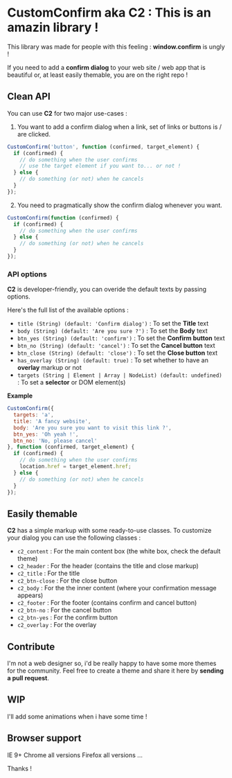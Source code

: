 # CustomConfirm aka C2 : This is an amazin library !

This library was made for people with this feeling : **window.confirm** is ungly !

If you need to add a **confirm dialog** to your web site / web app that is beautiful or, at least easily themable,
you are on the right repo !

## Clean API

You can use **C2** for two major use-cases :

1. You want to add a confirm dialog when a link, set of links or buttons is / are clicked.

```javascript
CustomConfirm('button', function (confirmed, target_element) {
  if (confirmed) {
    // do something when the user confirms
    // use the target element if you want to... or not !
  } else {
    // do something (or not) when he cancels
  }
});
```

2. You need to pragmatically show the confirm dialog whenever you want.

```javascript
CustomConfirm(function (confirmed) {
  if (confirmed) {
    // do something when the user confirms
  } else {
    // do something (or not) when he cancels
  }
});
```

### API options

**C2** is developer-friendly, you can overide the default texts by passing options.

Here's the full list of the available options :
- `title (String) (default: 'Confirm dialog')` : To set the **Title** text
- `body (String) (default: 'Are you sure ?')` : To set the **Body** text
- `btn_yes (String) (default: 'confirm')` : To set the **Confirm button** text
- `btn_no (String) (default: 'cancel')` : To set the **Cancel button** text
- `btn_close (String) (default: 'close')` : To set the **Close button** text
- `has_overlay (String) (default: true)` : To set whether to have an **overlay** markup or not
- `targets (String | Element | Array | NodeList) (default: undefined)` : To set a **selector** or DOM element(s) 

**Example**
```javascript
CustomConfirm({
  targets: 'a',
  title: 'A fancy website',
  body: 'Are you sure you want to visit this link ?',
  btn_yes: 'Oh yeah !',
  btn_no: 'No, please cancel'
}, function (confirmed, target_element) {
  if (confirmed) {
    // do something when the user confirms
    location.href = target_element.href;
  } else {
    // do something (or not) when he cancels
  }
});
```

## Easily themable

 **C2** has a simple markup with some ready-to-use classes. To customize your dialog you can use the following classes :
- `c2_content` : For the main content box (the white box, check the default theme)
- `c2_header` : For the header (contains the title and close markup)
- `c2_title` : For the title
- `c2_btn-close` : For the close button
- `c2_body` : For the the inner content (where your confirmation message appears)
- `c2_footer` : For the footer (contains confirm and cancel button)
- `c2_btn-no` : For the cancel button
- `c2_btn-yes` : For the confirm button
- `c2_overlay` : For the overlay

## Contribute

I'm not a web designer so, i'd be really happy to have some more themes for the community.
Feel free to create a theme and share it here by **sending a pull request**.

## WIP

I'll add some animations when i have some time !

## Browser support
IE 9+
Chrome all versions
Firefox all versions
...

Thanks !
